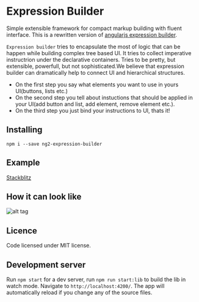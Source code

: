 # Expression Builder
Simple extensible framework for compact markup building with fluent interface.
This is a rewritten version of [angularjs expression builder](https://github.com/vkorolev/expression-builder).

`Expression builder` tries to encapsulate the most of logic that can be happen while building complex tree based UI. 
It tries to collect imperative instructrion under the declarative containers. Tries to be pretty, but extensible, powerfull, but not sophisticated.We believe that expression builder can dramatically help to connect UI and hierarchical structures. 
* On the first step you say what elements you want to use in yours UI(buttons, lists etc.)
* On the second step you tell about instuctions that should be applied in your UI(add button and list, add element, remove element etc.). 
* On the third step you just bind your instructions to UI, thats it!

## Installing
`npm i --save ng2-expression-builder`

## Example
[Stackblitz](https://stackblitz.com/edit/expression-builder-ng2-05-00-01?file=app%2Fapp.component.ts)

## How it can look like
![alt tag](https://github.com/vkorolev/expression-builder/blob/master/assets/example.png?raw=true)

## Licence
Code licensed under MIT license.

## Development server

Run `npm start` for a dev server, run `npm run start:lib` to build the lib in watch mode. Navigate to `http://localhost:4200/`. The app will automatically reload if you change any of the source files.
